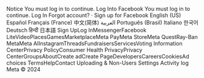 Notice
You must log in to continue.
Log Into Facebook
You must log in to continue.
Log In
Forgot account? · Sign up for Facebook
English (US)
Español
Français (France)
中文(简体)
العربية
Português (Brasil)
Italiano
한국어
Deutsch
हिन्दी
日本語
Sign UpLog InMessengerFacebook LiteVideoPlacesGamesMarketplaceMeta PayMeta StoreMeta QuestRay-Ban MetaMeta AIInstagramThreadsFundraisersServicesVoting Information CenterPrivacy PolicyConsumer Health PrivacyPrivacy CenterGroupsAboutCreate adCreate PageDevelopersCareersCookiesAd choices
TermsHelpContact Uploading & Non-Users
Settings
Activity log
Meta © 2024